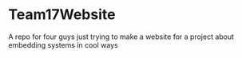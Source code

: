# Team17Website
A repo for four guys just trying to make a website for a project about embedding systems in cool ways
